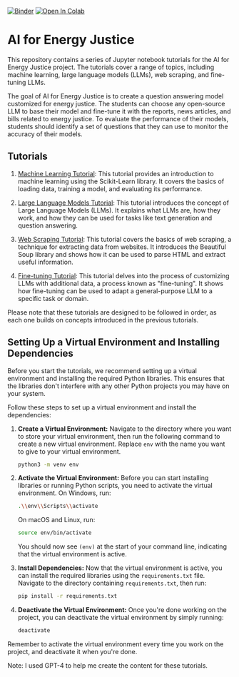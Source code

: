 [![Binder](https://mybinder.org/badge_logo.svg)](https://mybinder.org/v2/gh/AI4EnergyJustice/Tutorials/master)
[![Open In Colab](https://colab.research.google.com/assets/colab-badge.svg)](https://colab.research.google.com/github/AI4EnergyJustice/Tutorials)


# AI for Energy Justice

This repository contains a series of Jupyter notebook tutorials for the AI for
Energy Justice project. The tutorials cover a range of topics, including machine
learning, large language models (LLMs), web scraping, and fine-tuning LLMs.

The goal of AI for Energy Justice is to create a question answering model
customized for energy justice. The students can choose any open-source LLM to
base their model and fine-tune it with the reports, news articles, and bills
related to energy justice. To evaluate the performance of their models, students
should identify a set of questions that they can use to monitor the accuracy of
their models.

## Tutorials

1. [Machine Learning Tutorial](./ml_tutorial.ipynb): This tutorial provides an introduction to machine learning using the Scikit-Learn library. It covers the basics of loading data, training a model, and evaluating its performance.

2. [Large Language Models Tutorial](./llm_tutorial.ipynb): This tutorial introduces the concept of Large Language Models (LLMs). It explains what LLMs are, how they work, and how they can be used for tasks like text generation and question answering.

3. [Web Scraping Tutorial](./web_scraping_tutorial.ipynb): This tutorial covers
   the basics of web scraping, a technique for extracting data from websites. It
   introduces the Beautiful Soup library and shows how it can be used to parse
   HTML and extract useful information.

4. [Fine-tuning Tutorial](./fine_tune_tutorial.ipynb): This tutorial delves into the process of customizing LLMs with additional data, a process known as "fine-tuning". It shows how fine-tuning can be used to adapt a general-purpose LLM to a specific task or domain.


Please note that these tutorials are designed to be followed in order, as each one builds on concepts introduced in the previous tutorials.

## Setting Up a Virtual Environment and Installing Dependencies

Before you start the tutorials, we recommend setting up a virtual environment and installing the required Python libraries. This ensures that the libraries don't interfere with any other Python projects you may have on your system.

Follow these steps to set up a virtual environment and install the dependencies:

1. **Create a Virtual Environment:** Navigate to the directory where you want to store your virtual environment, then run the following command to create a new virtual environment. Replace `env` with the name you want to give to your virtual environment.

    ```bash
    python3 -m venv env
    ```

2. **Activate the Virtual Environment:** Before you can start installing libraries or running Python scripts, you need to activate the virtual environment. On Windows, run:

    ```bash
    .\\env\\Scripts\\activate
    ```

    On macOS and Linux, run:

    ```bash
    source env/bin/activate
    ```

    You should now see `(env)` at the start of your command line, indicating that the virtual environment is active.

3. **Install Dependencies:** Now that the virtual environment is active, you can install the required libraries using the `requirements.txt` file. Navigate to the directory containing `requirements.txt`, then run:

    ```bash
    pip install -r requirements.txt
    ```

4. **Deactivate the Virtual Environment:** Once you're done working on the project, you can deactivate the virtual environment by simply running:

    ```bash
    deactivate
    ```

Remember to activate the virtual environment every time you work on the project,
and deactivate it when you're done.

Note: I used GPT-4 to help me create the content for these tutorials.
